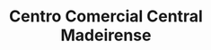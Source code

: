 ---
title: "Centro Comercial Central Madeirense"
url: /parroquia-puerto-la-cruz/centro-comercial-central-madeirense/
shop: Einkaufszentrum
---